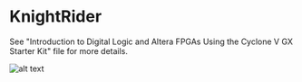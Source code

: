 # KnightRider
See "Introduction to Digital Logic and Altera FPGAs Using the Cyclone V GX Starter Kit" file for more details.

![alt text](https://imgur.com/a/jK77izQ?)
